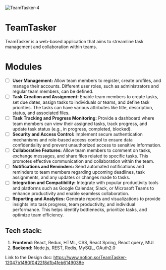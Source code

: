 ![TeamTasker-4](https://github.com/lbihani9/TeamTasker/assets/49104508/bfbec681-3126-4a45-8ed8-036fee71cb36)
# TeamTasker
TeamTasker is a web-based application that aims to streamline task management and collaboration within teams.

# Modules
- [ ]  **User Management:** Allow team members to register, create profiles, and manage their accounts. Different user roles, such as administrators and regular team members, can be defined.
- [ ]  **Task Creation and Assignment:** Enable team members to create tasks, set due dates, assign tasks to individuals or teams, and define task priorities. The tasks can have various attributes like title, description, status, and associated files.
- [ ]  **Task Tracking and Progress Monitoring:** Provide a dashboard where team members can view their assigned tasks, track progress, and update task status (e.g., in progress, completed, blocked).
- [ ]  **Security and Access Control:** Implement secure authentication mechanisms and role-based access control to ensure data confidentiality and prevent unauthorized access to sensitive information.
- [ ]  **Collaborative Features:** Allow team members to comment on tasks, exchange messages, and share files related to specific tasks. This promotes effective communication and collaboration within the team.
- [ ]  **Notifications and Reminders:** Send automated notifications and reminders to team members regarding upcoming deadlines, task assignments, and any updates or changes made to tasks.
- [ ]  **Integration and Compatibility:** Integrate with popular productivity tools and platforms such as Google Calendar, Slack, or Microsoft Teams to enhance productivity and enable seamless collaboration.
- [ ]  **Reporting and Analytics:** Generate reports and visualizations to provide insights into task progress, team productivity, and individual performance. This helps identify bottlenecks, prioritize tasks, and optimize team efficiency.

## **Tech stack:**
1. **Frontend**: React, Redux, HTML, CSS, React Spring, React query, MUI
2. **Backend:** Node.js, REST, Redis, MySQL, OAuth2.0

Link to the Design doc: https://www.notion.so/TeamTasker-12047b1480f0422f8d1b4feb6149038e
